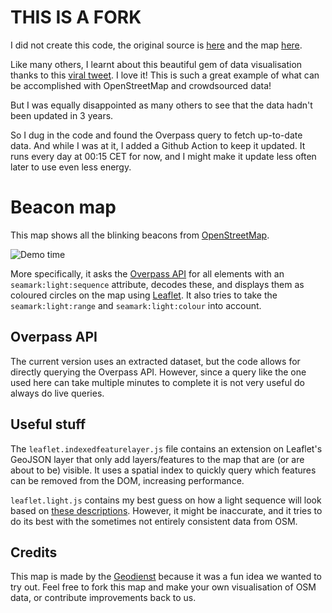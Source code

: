 # THIS IS A FORK

I did not create this code, the original source is [here](https://github.com/geodienst/lighthousemap) and the map [here](https://geodienst.github.io/lighthousemap/).

Like many others, I learnt about this beautiful gem of data visualisation thanks to this [viral tweet](https://twitter.com/emollick/status/1485467613190832130). I love it! This is such a great example of what can be accomplished with OpenStreetMap and crowdsourced data!

But I was equally disappointed as many others to see that the data hadn't been updated in 3 years.

So I dug in the code and found the Overpass query to fetch up-to-date data. And while I was at it, I added a Github Action to keep it updated. It runs every day at 00:15 CET for now, and I might make it update less often later to use even less energy.
# Beacon map
This map shows all the blinking beacons from [OpenStreetMap](https://www.openstreetmap.org/).

![Demo time](https://geodienst.github.io/lighthousemap/demo.gif)

More specifically, it asks the [Overpass API](https://www.overpass-api.de) for all elements with an `seamark:light:sequence` attribute, decodes these, and displays them as coloured circles on the map using [Leaflet](https://leafletjs.com). It also tries to take the `seamark:light:range` and `seamark:light:colour` into account.

## Overpass API
The current version uses an extracted dataset, but the code allows for directly querying the Overpass API. However, since a query like the one used here can take multiple minutes to complete it is not very useful do always do live queries.

## Useful stuff
The `leaflet.indexedfeaturelayer.js` file contains an extension on Leaflet's GeoJSON layer that only add layers/features to the map that are (or are about to be) visible. It uses a spatial index to quickly query which features can be removed from the DOM, increasing performance.

`leaflet.light.js` contains my best guess on how a light sequence will look based on [these descriptions](https://wiki.openstreetmap.org/wiki/Seamarks/Light_Characters). However, it might be inaccurate, and it tries to do its best with the sometimes not entirely consistent data from OSM.

## Credits
This map is made by the [Geodienst](https://www.geodienst.xyz) because it was a fun idea we wanted to try out. Feel free to fork this map and make your own visualisation of OSM data, or contribute improvements back to us.
